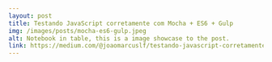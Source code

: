 ```yaml
---
layout: post
title: Testando JavaScript corretamente com Mocha + ES6 + Gulp
img: /images/posts/mocha-es6-gulp.jpeg
alt: Notebook in table, this is a image showcase to the post.
link: https://medium.com/@joaomarcuslf/testando-javascript-corretamente-com-mocha-es6-gulp-a29e9e4f25c1
---
```

